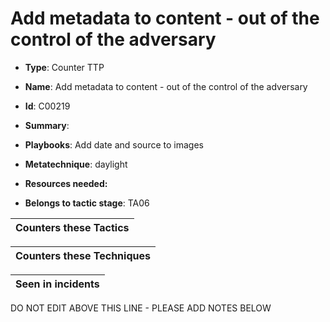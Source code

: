 # Add metadata to content - out of the control of the adversary

* **Type**: Counter TTP

* **Name**: Add metadata to content - out of the control of the adversary

* **Id**: C00219

* **Summary**: 

* **Playbooks**: Add date and source to images

* **Metatechnique**: daylight

* **Resources needed:** 

* **Belongs to tactic stage**: TA06


| Counters these Tactics |
| ---------------------- |



| Counters these Techniques |
| ------------------------- |



| Seen in incidents |
| ----------------- |


DO NOT EDIT ABOVE THIS LINE - PLEASE ADD NOTES BELOW